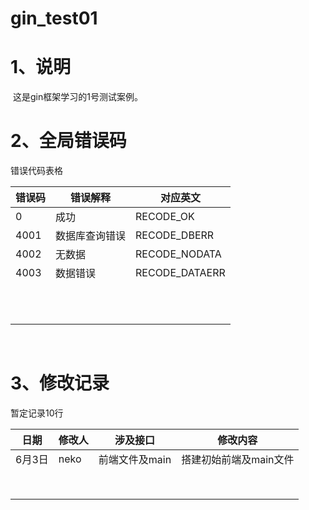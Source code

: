 # gin_test01

# 1、说明

​	这是gin框架学习的1号测试案例。

# 2、全局错误码

错误代码表格

| 错误码 | 错误解释       | 对应英文       |
| ------ | -------------- | -------------- |
| 0      | 成功           | RECODE_OK      |
| 4001   | 数据库查询错误 | RECODE_DBERR   |
| 4002   | 无数据         | RECODE_NODATA  |
| 4003   | 数据错误       | RECODE_DATAERR |
|        |                |                |
|        |                |                |
|        |                |                |
|        |                |                |
|        |                |                |
|        |                |                |
|        |                |                |
|        |                |                |
|        |                |                |
|        |                |                |
|        |                |                |

​	

# 3、修改记录

暂定记录10行

| 日期   | 修改人 | 涉及接口       | 修改内容               |
| ------ | ------ | -------------- | ---------------------- |
| 6月3日 | neko   | 前端文件及main | 搭建初始前端及main文件 |
|        |        |                |                        |
|        |        |                |                        |
|        |        |                |                        |
|        |        |                |                        |
|        |        |                |                        |
|        |        |                |                        |
|        |        |                |                        |
|        |        |                |                        |



